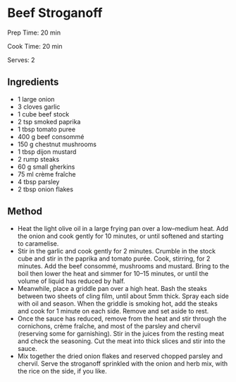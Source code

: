 # Beef Stroganoff

Prep Time: 20 min

Cook Time: 20 min

Serves: 2
## Ingredients
* 1 large onion
* 3 cloves garlic
* 1 cube beef stock
* 2 tsp smoked paprika
* 1 tbsp tomato puree
* 400 g beef consommé
* 150 g chestnut mushrooms
* 1 tbsp dijon mustard
* 2 rump steaks
* 60 g small gherkins
* 75 ml crème fraîche
* 4 tbsp parsley
* 2 tbsp onion flakes


## Method
* Heat the light olive oil in a large frying pan over a low–medium heat. Add the onion and cook gently for 10 minutes, or until softened and starting to caramelise.
* Stir in the garlic and cook gently for 2 minutes. Crumble in the stock cube and stir in the paprika and tomato purée. Cook, stirring, for 2 minutes. Add the beef consommé, mushrooms and mustard. Bring to the boil then lower the heat and simmer for 10–15 minutes, or until the volume of liquid has reduced by half.
* Meanwhile, place a griddle pan over a high heat. Bash the steaks between two sheets of cling film, until about 5mm thick. Spray each side with oil and season. When the griddle is smoking hot, add the steaks and cook for 1 minute on each side. Remove and set aside to rest.
* Once the sauce has reduced, remove from the heat and stir through the cornichons, crème fraîche, and most of the parsley and chervil (reserving some for garnishing). Stir in the juices from the resting meat and check the seasoning. Cut the meat into thick slices and stir into the sauce.
* Mix together the dried onion flakes and reserved chopped parsley and chervil. Serve the stroganoff sprinkled with the onion and herb mix, with the rice on the side, if you like.
